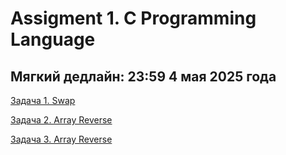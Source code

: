 # Assigment 1. C Programming Language
## Мягкий дедлайн: 23:59 4 мая 2025 года

[Задача 1. Swap](01_swap/README.md)

[Задача 2. Array Reverse](02_array_reverse/README.md)

[Задача 3. Array Reverse](03_array_reverse/README.md)